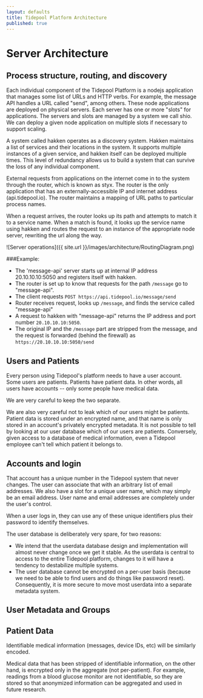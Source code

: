 ```yaml
---
layout: defaults
title: Tidepool Platform Architecture
published: true
---
```

# Server Architecture

## Process structure, routing, and discovery

Each individual component of the Tidepool Platform is a nodejs application that manages some list of URLs and HTTP verbs. For example, the message API handles a URL called "send", among others. These node applications are deployed on physical servers. Each server has one or more "slots" for applications. The servers and slots are managed by a system we call shio. We can deploy a given node application on multiple slots if necessary to support scaling.

A system called hakken operates as a discovery system. Hakken maintains a list of services and their locations in the system. It supports multiple instances of a given service, and hakken itself can be deployed multiple times. This level of redundancy allows us to build a system that can survive the loss of any individual component.

External requests from applications on the internet come in to the system through the router, which is known as styx. The router is the only application that has an externally-accessible IP and internet address (api.tidepool.io). The router maintains a mapping of URL paths to particular process names.

When a request arrives, the router looks up its path and attempts to match it to a service name. When a match is found, it looks up the service name using hakken and routes the request to an instance of the appropriate node server, rewriting the url along the way.

![Server operations]({{ site.url }}/images/architecture/RoutingDiagram.png)

###Example:
* The 'message-api' server starts up at internal IP address 20.10.10.10:5050 and registers itself with hakken.
* The router is set up to know that requests for the path ```/message``` go to "message-api".
* The client requests ```POST https://api.tidepool.io/message/send```
* Router receives request, looks up ```/message```, and finds the service called "message-api"
* A request to hakken with "message-api" returns the IP address and port number ```20.10.10.10:5050```.
* The original IP and the ```/message``` part are stripped from the message, and the request is forwarded (behind the firewall) as ```https://20.10.10.10:5050/send```


## Users and Patients
Every person using Tidepool's platform needs to have a user account. Some users are patients. Patients have patient data. In other words, all users have accounts -- only some people have medical data.

We are very careful to keep the two separate. 

We are also very careful not to leak which of our users might be patients. Patient data is stored under an encrypted name, and that name is only stored in an account's privately encrypted metadata. It is not possible to tell by looking at our user database which of our users are patients. Conversely, given access to a database of medical information, even a Tidepool employee can't tell which patient it belongs to.


## Accounts and login
That account has a unique number in the Tidepool system that never changes. The user can associate that with an arbitrary list of email addresses. We also have a slot for a unique user name, which may simply be an email address. User name and email addresses are completely under the user's control.

When a user logs in, they can use any of these unique identifiers plus their password to identify themselves.

The user database is deliberately very spare, for two reasons:

* We intend that the userdata database design and implementation will almost never change once we get it stable. As the userdata is central to access to the entire Tidepool platform, changes to it will have a tendency to destabilize multiple systems.
* The user database cannot be encrypted on a per-user basis (because we need to be able to find users and do things like password reset). Consequently, it is more secure to move most userdata into a separate metadata system.


## User Metadata and Groups

## Patient Data
Identifiable medical information (messages, device IDs, etc) will be similarly encoded.

Medical data that has been stripped of identifiable information, on the other hand, is encrypted only in the aggregate (not per-patient). For example, readings from a blood glucose monitor are not identifiable, so they are stored so that anonymized information can be aggregated and used in future research.

